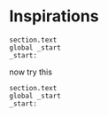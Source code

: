# Inspirations



```shell
section.text
global _start
_start:
```
<!-- console;cpu;binary; -->



now try this

```shell
section.text
global _start
_start:

```
